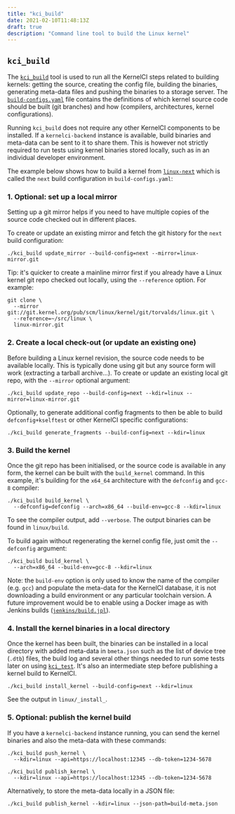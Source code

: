 ```yaml
---
title: "kci_build"
date: 2021-02-10T11:48:13Z
draft: true
description: "Command line tool to build the Linux kernel"
---
```


## `kci_build`

The
[`kci_build`](https://github.com/kernelci/kernelci-core/blob/master/kci_build)
tool is used to run all the KernelCI steps related to building kernels: getting
the source, creating the config file, building the binaries, generating
meta-data files and pushing the binaries to a storage server.  The
[`build-configs.yaml`](https://github.com/kernelci/kernelci-core/blob/master/build-configs.yaml)
file contains the definitions of which kernel source code should be built (git
branches) and how (compilers, architectures, kernel configurations).

Running `kci_build` does not require any other KernelCI components to be
installed.  If a `kernelci-backend` instance is available, build binaries and
meta-data can be sent to it to share them.  This is however not strictly
required to run tests using kernel binaries stored locally, such as in an
individual developer environment.

The example below shows how to build a kernel from
[`linux-next`](https://git.kernel.org/pub/scm/linux/kernel/git/next/linux-next.git)
which is called the `next` build configuration in `build-configs.yaml`:

### 1. Optional: set up a local mirror

Setting up a git mirror helps if you need to have multiple copies of the source
code checked out in different places.

To create or update an existing mirror and fetch the git history for the `next`
build configuration:

```
./kci_build update_mirror --build-config=next --mirror=linux-mirror.git
```

Tip: it's quicker to create a mainline mirror first if you already have a Linux
kernel git repo checked out locally, using the `--reference` option.  For
example:

```
git clone \
  --mirror git://git.kernel.org/pub/scm/linux/kernel/git/torvalds/linux.git \
  --reference=~/src/linux \
  linux-mirror.git
```

### 2. Create a local check-out (or update an existing one)

Before building a Linux kernel revision, the source code needs to be available
locally.  This is typically done using git but any source form will work
(extracting a tarball archive...).  To create or update an existing local git
repo, with the `--mirror` optional argument:

```
./kci_build update_repo --build-config=next --kdir=linux --mirror=linux-mirror.git
```

Optionally, to generate additional config fragments to then be able to build
`defconfig+kselftest` or other KernelCI specific configurations:

```
./kci_build generate_fragments --build-config=next --kdir=linux
```

### 3. Build the kernel

Once the git repo has been initialised, or the source code is available in any
form, the kernel can be built with the `build_kernel` command.  In this
example, it's building for the `x64_64` architecture with the `defconfig` and
`gcc-8` compiler:

```
./kci_build build_kernel \
  --defconfig=defconfig --arch=x86_64 --build-env=gcc-8 --kdir=linux
```

To see the compiler output, add `--verbose`.  The output binaries can be found
in `linux/build`.

To build again without regenerating the kernel config file, just omit the
`--defconfig` argument:

```
./kci_build build_kernel \
  --arch=x86_64 --build-env=gcc-8 --kdir=linux
```

Note: the `build-env` option is only used to know the name of the compiler
(e.g. `gcc`) and populate the meta-data for the KernelCI database, it is not
downloading a build environment or any particular toolchain version.  A future
improvement would be to enable using a Docker image as with Jenkins builds
([`jenkins/build.jpl`](https://github.com/kernelci/kernelci-core/blob/master/jenkins/build.jpl)).

### 4. Install the kernel binaries in a local directory

Once the kernel has been built, the binaries can be installed in a local
directory with added meta-data in `bmeta.json` such as the list of device tree
(`.dtb`) files, the build log and several other things needed to run some tests
later on using [`kci_test`](kci_test.md).  It's also an intermediate step
before publishing a kernel build to KernelCI.

```
./kci_build install_kernel --build-config=next --kdir=linux
```

See the output in `linux/_install_`.

### 5. Optional: publish the kernel build

If you have a `kernelci-backend` instance running, you can send the kernel
binaries and also the meta-data with these commands:

```
./kci_build push_kernel \
  --kdir=linux --api=https://localhost:12345 --db-token=1234-5678

./kci_build publish_kernel \
  --kdir=linux --api=https://localhost:12345 --db-token=1234-5678
```

Alternatively, to store the meta-data locally in a JSON file:

```
./kci_build publish_kernel --kdir=linux --json-path=build-meta.json
```
